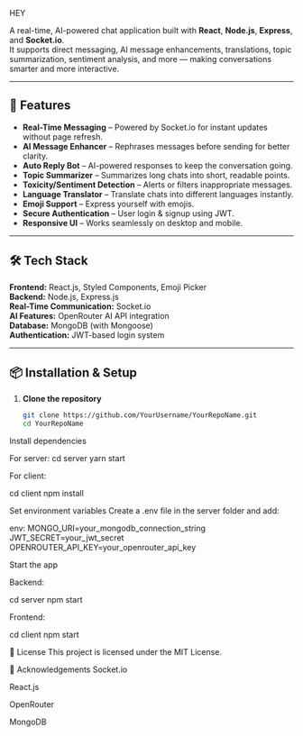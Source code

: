 HEY

A real-time, AI-powered chat application built with **React**, **Node.js**, **Express**, and **Socket.io**.  
It supports direct messaging, AI message enhancements, translations, topic summarization, sentiment analysis, and more — making conversations smarter and more interactive.

---

## 🚀 Features
- **Real-Time Messaging** – Powered by Socket.io for instant updates without page refresh.
- **AI Message Enhancer** – Rephrases messages before sending for better clarity.
- **Auto Reply Bot** – AI-powered responses to keep the conversation going.
- **Topic Summarizer** – Summarizes long chats into short, readable points.
- **Toxicity/Sentiment Detection** – Alerts or filters inappropriate messages.
- **Language Translator** – Translate chats into different languages instantly.
- **Emoji Support** – Express yourself with emojis.
- **Secure Authentication** – User login & signup using JWT.
- **Responsive UI** – Works seamlessly on desktop and mobile.

---

## 🛠️ Tech Stack
**Frontend:** React.js, Styled Components, Emoji Picker  
**Backend:** Node.js, Express.js  
**Real-Time Communication:** Socket.io  
**AI Features:** OpenRouter AI API integration  
**Database:** MongoDB (with Mongoose)  
**Authentication:** JWT-based login system

---

## 📦 Installation & Setup

1. **Clone the repository**
   ```bash
   git clone https://github.com/YourUsername/YourRepoName.git
   cd YourRepoName
Install dependencies

For server:
cd server
yarn start


For client:

cd client
npm install

Set environment variables
Create a .env file in the server folder and add:

env:
MONGO_URI=your_mongodb_connection_string
JWT_SECRET=your_jwt_secret
OPENROUTER_API_KEY=your_openrouter_api_key

Start the app

Backend:

cd server
npm start

Frontend:

cd client
npm start


📄 License
This project is licensed under the MIT License.

🙌 Acknowledgements
Socket.io

React.js

OpenRouter

MongoDB



